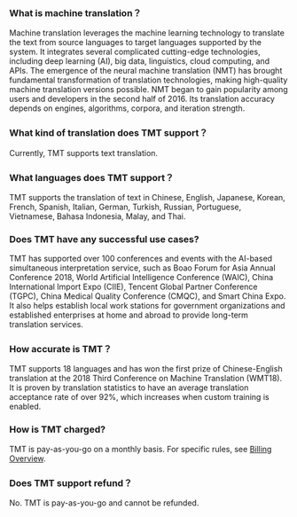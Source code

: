 
### What is machine translation？
Machine translation leverages the machine learning technology to translate the text from source languages to target languages supported by the system. It integrates several complicated cutting-edge technologies, including deep learning (AI), big data, linguistics, cloud computing, and APIs. The emergence of the neural machine translation (NMT) has brought fundamental transformation of translation technologies, making high-quality machine translation versions possible. NMT began to gain popularity among users and developers in the second half of 2016. Its translation accuracy depends on engines, algorithms, corpora, and iteration strength.

### What kind of translation does TMT support？
Currently, TMT supports text translation.

### What languages does TMT support？
TMT supports the translation of text in Chinese, English, Japanese, Korean, French, Spanish, Italian, German, Turkish, Russian, Portuguese, Vietnamese, Bahasa Indonesia, Malay, and Thai.

### Does TMT have any successful use cases?
TMT has supported over 100 conferences and events with the AI-based simultaneous interpretation service, such as Boao Forum for Asia Annual Conference 2018, World Artificial Intelligence Conference (WAIC), China International Import Expo (CIIE), Tencent Global Partner Conference (TGPC), China Medical Quality Conference (CMQC), and Smart China Expo. It also helps establish local work stations for government organizations and established enterprises at home and abroad to provide long-term translation services.

### How accurate is TMT？
TMT supports 18 languages and has won the first prize of Chinese-English translation at the 2018 Third Conference on Machine Translation (WMT18). It is proven by translation statistics to have an average translation acceptance rate of over 92%, which increases when custom training is enabled.

### How is TMT charged?
TMT is pay-as-you-go on a monthly basis. For specific rules, see [Billing Overview](https://intl.cloud.tencent.com/document/product/1161/50082).

### Does TMT support refund？
No. TMT is pay-as-you-go and cannot be refunded.
